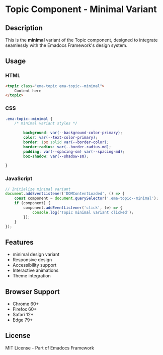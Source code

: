 # Topic Component - Minimal Variant

## Description
This is the **minimal** variant of the Topic component, designed to integrate seamlessly with the Emadocs Framework's design system.

## Usage

### HTML
```html
<topic class="ema-topic ema-topic--minimal">
    Content here
</topic>
```

### CSS
```css
.ema-topic--minimal {
    /* minimal variant styles */
    
        background: var(--background-color-primary);
        color: var(--text-color-primary);
        border: 1px solid var(--border-color);
        border-radius: var(--border-radius-md);
        padding: var(--spacing-sm) var(--spacing-md);
        box-shadow: var(--shadow-sm);
    
}
```

### JavaScript
```javascript
// Initialize minimal variant
document.addEventListener('DOMContentLoaded', () => {
    const component = document.querySelector('.ema-topic--minimal');
    if (component) {
        component.addEventListener('click', (e) => {
            console.log('Topic minimal variant clicked');
        });
    }
});
```

## Features
- minimal design variant
- Responsive design
- Accessibility support
- Interactive animations
- Theme integration

## Browser Support
- Chrome 60+
- Firefox 60+
- Safari 12+
- Edge 79+

## License
MIT License - Part of Emadocs Framework
